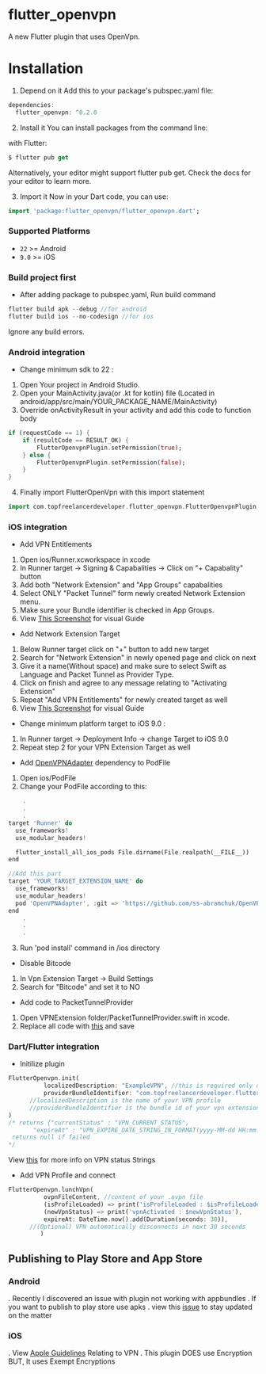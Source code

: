 # flutter_openvpn

A new Flutter plugin that uses OpenVpn.

# Installation

1. Depend on it
   Add this to your package's pubspec.yaml file:

```dart
dependencies:
  flutter_openvpn: ^0.2.0

```

2. Install it
   You can install packages from the command line:

with Flutter:

```dart
$ flutter pub get
```

Alternatively, your editor might support flutter pub get. Check the docs for your editor to learn more.

3. Import it
   Now in your Dart code, you can use:

```dart
import 'package:flutter_openvpn/flutter_openvpn.dart';
```

### Supported Platforms

- `22` >= Android
- `9.0` >= iOS

### Build project first

- After adding package to pubspec.yaml, Run build command

```dart
flutter build apk --debug //for android
flutter build ios --no-codesign //for ios
```

Ignore any build errors.

### Android integration

- Change minimum sdk to 22 :

1. Open Your project in Android Studio.
2. Open your MainActivity.java(or .kt for kotlin) file
   (Located in android/app/src/main/YOUR_PACKAGE_NAME/MainActivity)
3. Override onActivityResult in your activity and add this code to function body

```dart
if (requestCode == 1) {
    if (resultCode == RESULT_OK) {
        FlutterOpenvpnPlugin.setPermission(true);
    } else {
        FlutterOpenvpnPlugin.setPermission(false);
    }
}
```

4. Finally import FlutterOpenVpn with this import statement

```dart
import com.topfreelancerdeveloper.flutter_openvpn.FlutterOpenvpnPlugin;
```

### iOS integration

- Add VPN Entitlements

1. Open ios/Runner.xcworkspace in xcode
2. In Runner target -> Signing & Capabalities -> Click on "+ Capabality" button
3. Add both "Network Extension" and "App Groups" capabalities
4. Select ONLY "Packet Tunnel" form newly created Network Extension menu.
5. Make sure your Bundle identifier is checked in App Groups.
6. View [This Screenshot](https://gitlab.com/topfreelancerdeveloper/flutter_openvpn/-/blob/master/screenshots/add_runner_entitlements.png) for visual Guide

- Add Network Extension Target

1. Below Runner target click on "+" button to add new target
2. Search for "Network Extension" in newly opened page and click on next
3. Give it a name(Without space) and make sure to select Swift as Language and Packet Tunnel as Provider Type.
4. Click on finish and agree to any message relating to "Activating Extension"
5. Repeat "Add VPN Entitlements" for newly created target as well
6. View [This Screenshot](https://gitlab.com/topfreelancerdeveloper/flutter_openvpn/-/blob/master/screenshots/add_vpn_extension.png) for visual Guide

- Change minimum platform target to iOS 9.0 :

1. In Runner target -> Deployment Info -> change Target to iOS 9.0
2. Repeat step 2 for your VPN Extension Target as well

- Add [OpenVPNAdapter](https://github.com/ss-abramchuk/OpenVPNAdapter) dependency to PodFile

1. Open ios/PodFile
2. Change your PodFile according to this:

```dart
	.
	.
	.
target 'Runner' do
  use_frameworks!
  use_modular_headers!

  flutter_install_all_ios_pods File.dirname(File.realpath(__FILE__))
end

//Add this part
target 'YOUR_TARGET_EXTENSION_NAME' do
  use_frameworks!
  use_modular_headers!
  pod 'OpenVPNAdapter', :git => 'https://github.com/ss-abramchuk/OpenVPNAdapter.git', :tag => '0.7.0'
end
	.
	.
	.
```

3. Run 'pod install' command in /ios directory

- Disable Bitcode

1. In Vpn Extension Target -> Build Settings
2. Search for "Bitcode" and set it to NO

- Add code to PacketTunnelProvider

1. Open VPNExtension folder/PacketTunnelProvider.swift in xcode.
2. Replace all code with [this](https://gitlab.com/topfreelancerdeveloper/flutter_openvpn/-/blob/master/example/ios/RunnerExtension/PacketTunnelProvider.swift) and save

### Dart/Flutter integration

- Initilize plugin

```dart
FlutterOpenvpn.init(
          localizedDescription: "ExampleVPN", //this is required only on iOS
          providerBundleIdentifier: "com.topfreelancerdeveloper.flutterOpenvpnExample.RunnerExtension",//this is required only on iOS
	  //localizedDescription is the name of your VPN profile
	  //providerBundleIdentifier is the bundle id of your vpn extension
)
/* returns {"currentStatus" : "VPN_CURRENT_STATUS",
	   "expireAt" : "VPN_EXPIRE_DATE_STRING_IN_FORMAT(yyyy-MM-dd HH:mm:ss)",} if successful
 returns null if failed
*/
```

View [this](https://gitlab.com/topfreelancerdeveloper/flutter_openvpn/-/blob/master/ios/Classes/VPNUtils.swift) for more info on VPN status Strings

- Add VPN Profile and connect

```dart
FlutterOpenvpn.lunchVpn(
          ovpnFileContent, //content of your .ovpn file
          (isProfileLoaded) => print('isProfileLoaded : $isProfileLoaded'),
          (newVpnStatus) => print('vpnActivated : $newVpnStatus'),
          expireAt: DateTime.now().add(Duration(seconds: 30)),
	  //(Optional) VPN automatically disconnects in next 30 seconds
         )
```

## Publishing to Play Store and App Store

### Android

. Recently I discovered an issue with plugin not working with appbundles
. If you want to publish to play store use apks
. view this [issue](https://gitlab.com/topfreelancerdeveloper/flutter_openvpn/-/issues/1) to stay updated on the matter

### iOS

. View [Apple Guidelines](https://developer.apple.com/app-store/review/guidelines/#vpn-apps) Relating to VPN
. This plugin DOES use Encryption BUT, It uses Exempt Encryptions
